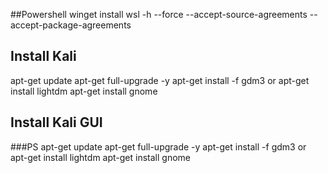 ##Powershell
winget install wsl -h --force --accept-source-agreements --accept-package-agreements


## Install Kali
apt-get update
apt-get full-upgrade -y
apt-get install -f gdm3 or apt-get install lightdm
apt-get install gnome

## Install Kali GUI
###PS
apt-get update
apt-get full-upgrade -y
apt-get install -f gdm3 or apt-get install lightdm
apt-get install gnome
